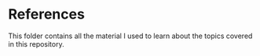 # References

This folder contains all the material I used to learn about the topics covered in this repository.